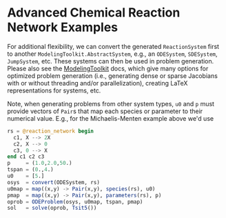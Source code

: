 # Advanced Chemical Reaction Network Examples
For additional flexibility, we can convert the generated `ReactionSystem` first
to another `ModelingToolkit.AbstractSystem`, e.g., an `ODESystem`, `SDESystem`,
`JumpSystem`, etc. These systems can then be used in problem generation. Please
also see the [ModelingToolkit](http://mtk.sciml.ai/stable/) docs, which give
many options for optimized problem generation (i.e., generating dense or sparse
Jacobians with or without threading and/or parallelization), creating LaTeX
representations for systems, etc.

Note, when generating problems from other system types, `u0` and `p` must
provide vectors of `Pair`s that map each species or parameter to their numerical
value. E.g., for the Michaelis-Menten example above we'd use
```julia
rs = @reaction_network begin
  c1, X --> 2X
  c2, X --> 0
  c3, 0 --> X
end c1 c2 c3
p     = (1.0,2.0,50.)
tspan = (0.,4.)
u0    = [5.]   
osys  = convert(ODESystem, rs)
u0map = map((x,y) -> Pair(x,y), species(rs), u0)
pmap  = map((x,y) -> Pair(x,y), parameters(rs), p)
oprob = ODEProblem(osys, u0map, tspan, pmap)
sol   = solve(oprob, Tsit5())
```

